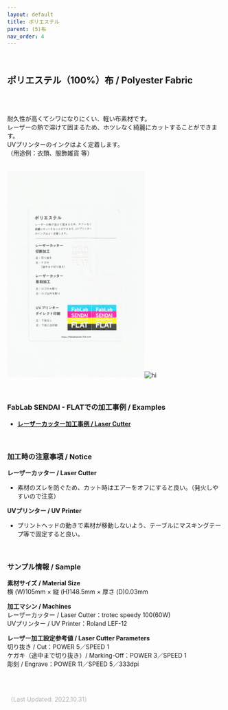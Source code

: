 ```yaml
---
layout: default
title: ポリエステル
parent: (5)布
nav_order: 4
---
```


<br>

## ポリエステル（100%）布 / Polyester Fabric
<br><br>

耐久性が高くてシワになりにくい、軽い布素材です。<br>
レーザーの熱で溶けて固まるため、ホツレなく綺麗にカットすることができます。<br>
UVプリンターのインクはよく定着します。<br>
（用途例：衣類、服飾雑貨 等）
<br>
<br>

<img src="assets/30_Polyester_1.png" width="320" alt="hi" class="inline"/><img src="assets/30_Polyester_2.png" width="320" alt="hi" class="inline"/>

<br>

### **FabLab SENDAI - FLATでの加工事例 / Examples**

* [**レーザーカッター加工事例 / Laser Cutter**](https://www.flickr.com/search/?user_id=96175517%40N02&sort=date-taken-desc&safe_search=1&view_all=1&tags=polyesterlc)

<br>

### **加工時の注意事項 / Notice**

**レーザーカッター / Laser Cutter**
* 素材のズレを防ぐため、カット時はエアーをオフにすると良い。（発火しやすいので注意）<br>

**UVプリンター / UV Printer**
* プリントヘッドの動きで素材が移動しないよう、テーブルにマスキングテープ等で固定すると良い。<br>

<br>

### サンプル情報 / Sample

**素材サイズ / Material Size**<br>
横 (W)105mm × 縦 (H)148.5mm × 厚さ (D)0.03mm<br>

**加工マシン / Machines**<br>
レーザーカッター / Laser Cutter：trotec speedy 100(60W)<br>
UVプリンター / UV Printer：Roland LEF-12<br>

**レーザー加工設定参考値 / Laser Cutter Parameters**<br>
切り抜き / Cut：POWER 5／SPEED 1<br>
ケガキ（途中まで切り抜き）/ Marking-Off：POWER 3／SPEED 1<br>
彫刻 / Engrave：POWER 11／SPEED 5／333dpi<br>

<br><br>

<span style="color: #B2B2B2">
（Last Updated: 2022.10.31）
</span>
